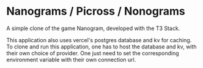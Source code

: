 # Nanograms / Picross / Nonograms

A simple clone of the game Nanogram, developed with the T3 Stack.

This application also uses vercel's postgres database and kv for caching. 
To clone and run this application, one has to host the database and kv, with their own choice of provider.
One just need to set the corresponding environment variable with their own connection url.
